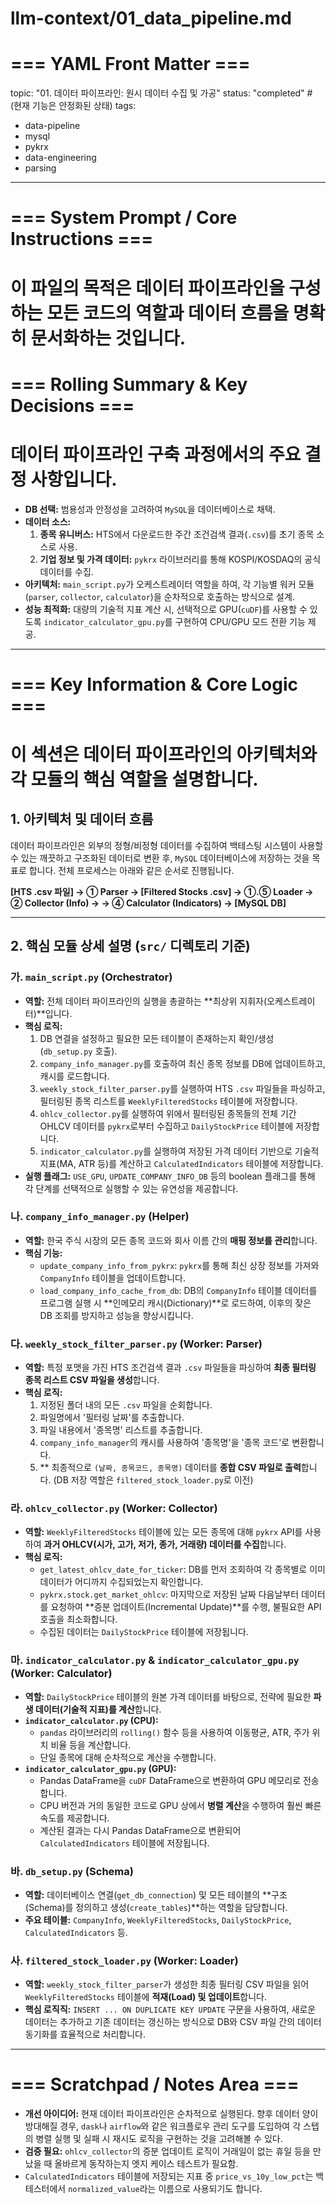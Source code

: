 # llm-context/01_data_pipeline.md
# === YAML Front Matter ===
topic: "01. 데이터 파이프라인: 원시 데이터 수집 및 가공"
status: "completed" # (현재 기능은 안정화된 상태)
tags:
  - data-pipeline
  - mysql
  - pykrx
  - data-engineering
  - parsing
---
# === System Prompt / Core Instructions ===
# 이 파일의 목적은 데이터 파이프라인을 구성하는 모든 코드의 역할과 데이터 흐름을 명확히 문서화하는 것입니다.

# === Rolling Summary & Key Decisions ===
# 데이터 파이프라인 구축 과정에서의 주요 결정 사항입니다.

- **DB 선택:** 범용성과 안정성을 고려하여 `MySQL`을 데이터베이스로 채택.
- **데이터 소스:**
  1.  **종목 유니버스:** HTS에서 다운로드한 주간 조건검색 결과(`.csv`)를 초기 종목 소스로 사용.
  2.  **기업 정보 및 가격 데이터:** `pykrx` 라이브러리를 통해 KOSPI/KOSDAQ의 공식 데이터를 수집.
- **아키텍처:** `main_script.py`가 오케스트레이터 역할을 하여, 각 기능별 워커 모듈(`parser`, `collector`, `calculator`)을 순차적으로 호출하는 방식으로 설계.
- **성능 최적화:** 대량의 기술적 지표 계산 시, 선택적으로 GPU(`cuDF`)를 사용할 수 있도록 `indicator_calculator_gpu.py`를 구현하여 CPU/GPU 모드 전환 기능 제공.

---
# === Key Information & Core Logic ===
# 이 섹션은 데이터 파이프라인의 아키텍처와 각 모듈의 핵심 역할을 설명합니다.

## 1. 아키텍처 및 데이터 흐름

데이터 파이프라인은 외부의 정형/비정형 데이터를 수집하여 백테스팅 시스템이 사용할 수 있는 깨끗하고 구조화된 데이터로 변환 후, `MySQL` 데이터베이스에 저장하는 것을 목표로 합니다. 전체 프로세스는 아래와 같은 순서로 진행됩니다.

**[HTS .csv 파일] → ① Parser → [Filtered Stocks .csv] → ①.⑤ Loader → ② Collector (Info) →  → ④ Calculator (Indicators) → [MySQL DB]**



---

## 2. 핵심 모듈 상세 설명 (`src/` 디렉토리 기준)

### 가. `main_script.py` (Orchestrator)
- **역할:** 전체 데이터 파이프라인의 실행을 총괄하는 **최상위 지휘자(오케스트레이터)**입니다.
- **핵심 로직:**
    1.  DB 연결을 설정하고 필요한 모든 테이블이 존재하는지 확인/생성 (`db_setup.py` 호출).
    2.  `company_info_manager.py`를 호출하여 최신 종목 정보를 DB에 업데이트하고, 캐시를 로드합니다.
    3.  `weekly_stock_filter_parser.py`를 실행하여 HTS `.csv` 파일들을 파싱하고, 필터링된 종목 리스트를 `WeeklyFilteredStocks` 테이블에 저장합니다.
    4.  `ohlcv_collector.py`를 실행하여 위에서 필터링된 종목들의 전체 기간 OHLCV 데이터를 `pykrx`로부터 수집하고 `DailyStockPrice` 테이블에 저장합니다.
    5.  `indicator_calculator.py`를 실행하여 저장된 가격 데이터 기반으로 기술적 지표(MA, ATR 등)를 계산하고 `CalculatedIndicators` 테이블에 저장합니다.
- **실행 플래그:** `USE_GPU`, `UPDATE_COMPANY_INFO_DB` 등의 boolean 플래그를 통해 각 단계를 선택적으로 실행할 수 있는 유연성을 제공합니다.

### 나. `company_info_manager.py` (Helper)
- **역할:** 한국 주식 시장의 모든 종목 코드와 회사 이름 간의 **매핑 정보를 관리**합니다.
- **핵심 기능:**
    - `update_company_info_from_pykrx`: `pykrx`를 통해 최신 상장 정보를 가져와 `CompanyInfo` 테이블을 업데이트합니다.
    - `load_company_info_cache_from_db`: DB의 `CompanyInfo` 테이블 데이터를 프로그램 실행 시 **인메모리 캐시(Dictionary)**로 로드하여, 이후의 잦은 DB 조회를 방지하고 성능을 향상시킵니다.

### 다. `weekly_stock_filter_parser.py` (Worker: Parser)
- **역할:** 특정 포맷을 가진 HTS 조건검색 결과 `.csv` 파일들을 파싱하여 **최종 필터링 종목 리스트 CSV 파일을 생성**합니다.
- **핵심 로직:**
    1.  지정된 폴더 내의 모든 `.csv` 파일을 순회합니다.
    2.  파일명에서 '필터링 날짜'를 추출합니다.
    3.  파일 내용에서 '종목명' 리스트를 추출합니다.
    4.  `company_info_manager`의 캐시를 사용하여 '종목명'을 '종목 코드'로 변환합니다.
    5.  ** 최종적으로 `(날짜, 종목코드, 종목명)` 데이터를 **종합 CSV 파일로 출력**합니다. (DB 저장 역할은 `filtered_stock_loader.py`로 이전)
    
    

### 라. `ohlcv_collector.py` (Worker: Collector)
- **역할:** `WeeklyFilteredStocks` 테이블에 있는 모든 종목에 대해 `pykrx` API를 사용하여 **과거 OHLCV(시가, 고가, 저가, 종가, 거래량) 데이터를 수집**합니다.
- **핵심 로직:**
    - `get_latest_ohlcv_date_for_ticker`: DB를 먼저 조회하여 각 종목별로 이미 데이터가 어디까지 수집되었는지 확인합니다.
    - `pykrx.stock.get_market_ohlcv`: 마지막으로 저장된 날짜 다음날부터 데이터를 요청하여 **증분 업데이트(Incremental Update)**를 수행, 불필요한 API 호출을 최소화합니다.
    - 수집된 데이터는 `DailyStockPrice` 테이블에 저장됩니다.

### 마. `indicator_calculator.py` & `indicator_calculator_gpu.py` (Worker: Calculator)
- **역할:** `DailyStockPrice` 테이블의 원본 가격 데이터를 바탕으로, 전략에 필요한 **파생 데이터(기술적 지표)를 계산**합니다.
- **`indicator_calculator.py` (CPU):**
    - `pandas` 라이브러리의 `rolling()` 함수 등을 사용하여 이동평균, ATR, 주가 위치 비율 등을 계산합니다.
    - 단일 종목에 대해 순차적으로 계산을 수행합니다.
- **`indicator_calculator_gpu.py` (GPU):**
    - Pandas DataFrame을 `cuDF` DataFrame으로 변환하여 GPU 메모리로 전송합니다.
    - CPU 버전과 거의 동일한 코드로 GPU 상에서 **병렬 계산**을 수행하여 훨씬 빠른 속도를 제공합니다.
    - 계산된 결과는 다시 Pandas DataFrame으로 변환되어 `CalculatedIndicators` 테이블에 저장됩니다.

### 바. `db_setup.py` (Schema)
- **역할:** 데이터베이스 연결(`get_db_connection`) 및 모든 테이블의 **구조(Schema)를 정의하고 생성(`create_tables`)**하는 역할을 담당합니다.
- **주요 테이블:** `CompanyInfo`, `WeeklyFilteredStocks`, `DailyStockPrice`, `CalculatedIndicators` 등.

### 사. `filtered_stock_loader.py` (Worker: Loader)
- **역할:** `weekly_stock_filter_parser`가 생성한 최종 필터링 CSV 파일을 읽어 `WeeklyFilteredStocks` 테이블에 **적재(Load) 및 업데이트**합니다.
- **핵심 로직직:** `INSERT ... ON DUPLICATE KEY UPDATE` 구문을 사용하여, 새로운 데이터는 추가하고 기존 데이터는 갱신하는 방식으로 DB와 CSV 파일 간의 데이터 동기화를 효율적으로 처리합니다.


---
# === Scratchpad / Notes Area ===
- **개선 아이디어:** 현재 데이터 파이프라인은 순차적으로 실행된다. 향후 데이터 양이 방대해질 경우, `dask`나 `airflow`와 같은 워크플로우 관리 도구를 도입하여 각 스텝의 병렬 실행 및 실패 시 재시도 로직을 구현하는 것을 고려해볼 수 있다.
- **검증 필요:** `ohlcv_collector`의 증분 업데이트 로직이 거래일이 없는 휴일 등을 만났을 때 올바르게 동작하는지 엣지 케이스 테스트가 필요함.
- `CalculatedIndicators` 테이블에 저장되는 지표 중 `price_vs_10y_low_pct`는 백테스터에서 `normalized_value`라는 이름으로 사용되기도 합니다. 